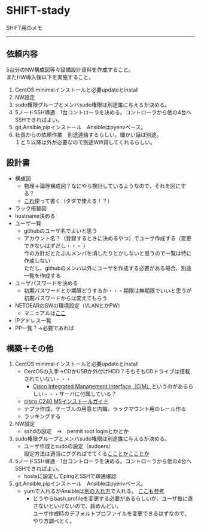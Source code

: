 # SHIFT-stady
SHIFT用のメモ
___
## 依頼内容
5台分のNW構成図等々設備設計資料を作成すること。  
またHW導入後以下を実施すること。  
1. CentOS minimalインストールと必要updateとinstall  
1. NW設定  
1. sudo権限グループとメンバsudo権限は別途誰に与えるか決める。  
1. 5ノードSSH導通　1台コントローラを決める。コントローラから他の4台へSSHできればよい。
1. git,Ansible,pipインストール　Ansibleはpyenvベース。
1. 社長からの依頼作業　別途連絡するらしい。細かい話は別途。  
１と５以降は外が必要なので別途Wifi貸してくれるらしい。

## 設計書
- 構成図
  - 物理＋論理構成図？なにやら検討しているようなので、それを図にする？
  - [これ](https://www.draw.io/)使って書く（タダで使える！？）
- ラック搭載図
- hostname決める
- ユーザ一覧
  - githubのユーザ名でよいと思う  
  - アカウント名？（登録するときに決めるやつ）でユーザ作成する（変更できないはずだし・・・  ）  
    今の方針だとたぶんメンバを消したりとかしないと思うので一覧は特に作成しない  
    ただし、githubのメンバ以外にユーザを作成する必要がある場合、別途一覧を作成する
- ユーザパスワードを決める
  - 初期パスワードとか期限どうするか・・・期限は無期限でいいと思うが初期パスワードからは変えてもらう
- NETGEARのSWの環境設定（VLANとかPW）
  - マニュアルは[ここ](https://www.downloads.netgear.com/files/answer_media/jp/support/switch/manual/GS7xxT_SWA_J.pdf)
- IPアドレス一覧
- PP一覧？→必要であれば


## 構築＋その他
1. CentOS minimalインストールと必要updateとinstall  
    - CentOSの入手→CDかUSBか外付けHDD？そもそもCDドライブは搭載されていない・・・  
      - [Cisco Integrated Management Interface（CIM）](https://www.cisco.com/c/ja_jp/products/servers-unified-computing/ucs-c-series-integrated-management-controller/index.html)というのがあるらしい・・・サーバに付属している？  
    - [cisco C240 M5インストールガイド](https://www.cisco.com/c/ja_jp/td/docs/unified_computing/ucs/c/hw/C240M5/install/C240M5/C240M5_chapter_01.html)
    - テプラ作成、ケーブルの用意と内職、ラックマウント用のレール作る
    - ラッキングする
2. NW設定  
    - sshdの設定　→　permit root loginとかとか
3. sudo権限グループとメンバsudo権限は別途誰に与えるか決める。  
    - ユーザ作成とsudoの設定（sudoers）  
    設定方法は適当にググればでてくる[こことか](https://qiita.com/Esfahan/items/a159753d156d23baf180)[こことか](https://www.server-world.info/query?os=CentOS_7&p=initial_conf&f=8)
4. 5ノードSSH導通　1台コントローラを決める。コントローラから他の4台へSSHできればよい。
    - hostsに設定してpingとSSHで疎通確認
5. git,Ansible,pipインストール　Ansibleはpyenvベース。
    - yumで入れるがAnsibleは[別の入れ方](https://qiita.com/ksugawara61/items/ba9a51ebfdaf8d1a1b48)で入れる。
    [ここも参考](https://keyamb.hatenablog.com/entry/2014/06/11/081650)
      - どうやらbash.profileを変更する必要があるらしいが、ユーザ毎に直さないといけないので、超めんどい。  
        ユーザ作成時のデフォルトプロファイルを変更できるはずなので、やり方調べとく。

